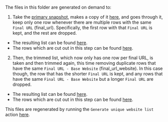 The files in this folder are generated on demand to:


1) Take the [primary snapshot](https://api.gsa.gov/technology/site-scanning/data/weekly-snapshot.csv), makes a copy of it [here](https://github.com/GSA/site-scanning-analysis/blob/main/unique_website_list/results/initial_dataset.csv), and goes through it, keep only one row whenever there are multiple rows with the same `Final URL` (final_url).  Specifically, the first row with that `Final URL` is kept, and the rest are dropped.  
  * The resulting list can be found [here](https://github.com/GSA/site-scanning-analysis/blob/main/unique_website_list/results/weekly-snapshot-unique-final-urls.csv).  
  * The rows which are cut out in this step can be found [here](https://github.com/GSA/site-scanning-analysis/blob/main/unique_website_list/results/removed-final-urls.csv).  

2) Then, the trimmed list, which now only has one row per final URL, is taken and then trimmed again, this time removing duplicate rows that have the same `Final URL - Base Website` (final_url_website).  In this case though, the row that has the shorter `Final URL` is kept, and any rows that have the same `Final URL - Base Website` but a longer `Final URL` are dropped.  
  * The resulting list can be found [here](https://github.com/GSA/site-scanning-analysis/blob/main/unique_website_list/results/weekly-snapshot-unique-final-websites.csv).  
  * The rows which are cut out in this step can be found [here](https://github.com/GSA/site-scanning-analysis/blob/main/unique_website_list/results/removed-final-url-websites.csv).  

This files are regenerated by running the `Generate unique website list` action [here](https://github.com/GSA/site-scanning-analysis/actions).  

